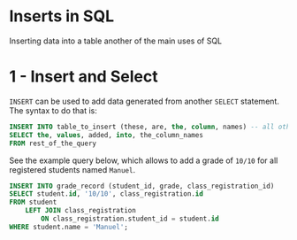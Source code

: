 # Inserts in SQL

Inserting data into a table another of the main uses of SQL

# 1 - Insert and Select

`INSERT` can be used to add data generated from another `SELECT` statement. The syntax
to do that is:
```sql
INSERT INTO table_to_insert (these, are, the, column, names) -- all others will use the default value
SELECT the, values, added, into, the_column_names
FROM rest_of_the_query
```

See the example query below, which allows to add a grade of `10/10` for all registered students
named `Manuel`.

```sql
INSERT INTO grade_record (student_id, grade, class_registration_id)
SELECT student.id, '10/10', class_registration.id
FROM student
    LEFT JOIN class_registration
        ON class_registration.student_id = student.id
WHERE student.name = 'Manuel';
```
